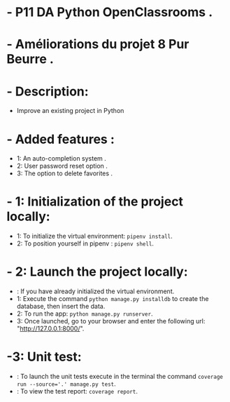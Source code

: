 # - P11 DA Python OpenClassrooms .

# - Améliorations du projet 8 Pur Beurre . 

# - Description:
- Improve an existing project in Python

# - Added features :
- 1: An auto-completion system .
- 2: User password reset option .
- 3: The option to delete favorites .

# - 1: Initialization of the project locally:
- 1: To initialize the virtual environment: `pipenv install`.
- 2: To position yourself in pipenv : `pipenv shell`.

# - 2: Launch the project locally:
- : If you have already initialized the virtual environment.
- 1: Execute the command `python manage.py installdb` to create the database, then insert the data.
- 2: To run the app: `python manage.py runserver`.
- 3: Once launched, go to your browser and enter the following url: "http://127.0.0.1:8000/".

# -3: Unit test:
- : To launch the unit tests execute in the terminal the command `coverage run --source='.' manage.py test`.
- : To view the test report: `coverage report`.
